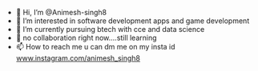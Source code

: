 - 👋 Hi, I’m @Animesh-singh8
- 👀 I’m interested in software development apps and game development
- 🌱 I’m currently pursuing btech with cce and data science
- 💞️ no collaboration right now....still learning
- 📫 How to reach me u can dm me on my insta id www.instagram.com/animesh_singh8

<!---
Animesh-singh8/Animesh-singh8 is a ✨ special ✨ repository because its `README.md` (this file) appears on your GitHub profile.
You can click the Preview link to take a look at your changes.
--->
